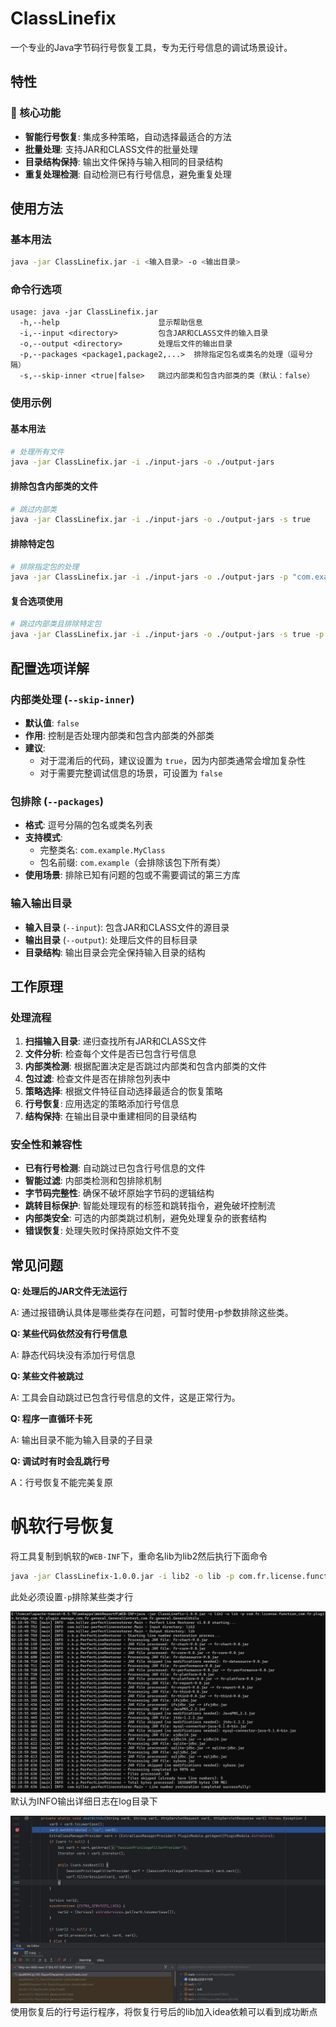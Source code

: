 # ClassLinefix

一个专业的Java字节码行号恢复工具，专为无行号信息的调试场景设计。


## 特性

### 🚀 核心功能
- **智能行号恢复**: 集成多种策略，自动选择最适合的方法
- **批量处理**: 支持JAR和CLASS文件的批量处理
- **目录结构保持**: 输出文件保持与输入相同的目录结构
- **重复处理检测**: 自动检测已有行号信息，避免重复处理


## 使用方法

### 基本用法
```bash
java -jar ClassLinefix.jar -i <输入目录> -o <输出目录>
```

### 命令行选项
```
usage: java -jar ClassLinefix.jar
  -h,--help                      显示帮助信息
  -i,--input <directory>         包含JAR和CLASS文件的输入目录
  -o,--output <directory>        处理后文件的输出目录
  -p,--packages <package1,package2,...>  排除指定包名或类名的处理（逗号分隔）
  -s,--skip-inner <true|false>   跳过内部类和包含内部类的类（默认：false）
```

### 使用示例

#### 基本用法
```bash
# 处理所有文件
java -jar ClassLinefix.jar -i ./input-jars -o ./output-jars
```

#### 排除包含内部类的文件
```bash
# 跳过内部类
java -jar ClassLinefix.jar -i ./input-jars -o ./output-jars -s true
```

#### 排除特定包
```bash
# 排除指定包的处理
java -jar ClassLinefix.jar -i ./input-jars -o ./output-jars -p "com.example.exclude,org.test"
```

#### 复合选项使用
```bash
# 跳过内部类且排除特定包
java -jar ClassLinefix.jar -i ./input-jars -o ./output-jars -s true -p "com.obfuscated"
```



## 配置选项详解

### 内部类处理 (`--skip-inner`)
- **默认值**: `false`
- **作用**: 控制是否处理内部类和包含内部类的外部类
- **建议**: 
  - 对于混淆后的代码，建议设置为 `true`，因为内部类通常会增加复杂性
  - 对于需要完整调试信息的场景，可设置为 `false`

### 包排除 (`--packages`)
- **格式**: 逗号分隔的包名或类名列表
- **支持模式**:
  - 完整类名: `com.example.MyClass`
  - 包名前缀: `com.example`（会排除该包下所有类）
- **使用场景**: 排除已知有问题的包或不需要调试的第三方库

### 输入输出目录
- **输入目录** (`--input`): 包含JAR和CLASS文件的源目录
- **输出目录** (`--output`): 处理后文件的目标目录
- **目录结构**: 输出目录会完全保持输入目录的结构

## 工作原理

### 处理流程
1. **扫描输入目录**: 递归查找所有JAR和CLASS文件
2. **文件分析**: 检查每个文件是否已包含行号信息
3. **内部类检测**: 根据配置决定是否跳过内部类和包含内部类的文件
4. **包过滤**: 检查文件是否在排除包列表中
5. **策略选择**: 根据文件特征自动选择最适合的恢复策略
6. **行号恢复**: 应用选定的策略添加行号信息
7. **结构保持**: 在输出目录中重建相同的目录结构

### 安全性和兼容性
- **已有行号检测**: 自动跳过已包含行号信息的文件
- **智能过滤**: 内部类检测和包排除机制
- **字节码完整性**: 确保不破坏原始字节码的逻辑结构
- **跳转目标保护**: 智能处理现有的标签和跳转指令，避免破坏控制流
- **内部类安全**: 可选的内部类跳过机制，避免处理复杂的嵌套结构
- **错误恢复**: 处理失败时保持原始文件不变



## 常见问题


**Q: 处理后的JAR文件无法运行**

A: 通过报错确认具体是哪些类存在问题，可暂时使用-p参数排除这些类。

**Q: 某些代码依然没有行号信息**

A: 静态代码块没有添加行号信息

**Q: 某些文件被跳过**

A: 工具会自动跳过已包含行号信息的文件，这是正常行为。

**Q: 程序一直循环卡死**

A: 输出目录不能为输入目录的子目录

**Q: 调试时有时会乱跳行号**

A：行号恢复不能完美复原

# 帆软行号恢复

将工具复制到帆软的`WEB-INF`下，重命名lib为lib2然后执行下面命令

```bash
java -jar ClassLinefix-1.0.0.jar -i lib2 -o lib -p com.fr.license.function,com.fr.plugin.bridge,com.fr.plugin.manage,com.fr.general.GeneralContext,com.fr.general.GeneralUtils
```
此处必须设置`-p`排除某些类才行

![](images/fab2b3c1-743c-467c-ba42-854f5cfcbe3b.png)
默认为INFO输出详细日志在log目录下

![](images/b84b8c55-1b28-40b3-a928-48a52b4b225e.png)
使用恢复后的行号运行程序，将恢复行号后的lib加入idea依赖可以看到成功断点